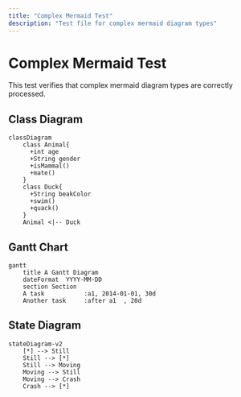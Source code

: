 ```yaml
---
title: "Complex Mermaid Test"
description: "Test file for complex mermaid diagram types"
---
```


# Complex Mermaid Test

This test verifies that complex mermaid diagram types are correctly processed.

## Class Diagram

```mermaid
classDiagram
    class Animal{
      +int age
      +String gender
      +isMammal()
      +mate()
    }
    class Duck{
      +String beakColor
      +swim()
      +quack()
    }
    Animal <|-- Duck
```

## Gantt Chart

```mermaid
gantt
    title A Gantt Diagram
    dateFormat  YYYY-MM-DD
    section Section
    A task           :a1, 2014-01-01, 30d
    Another task     :after a1  , 20d
```

## State Diagram

```mermaid
stateDiagram-v2
    [*] --> Still
    Still --> [*]
    Still --> Moving
    Moving --> Still
    Moving --> Crash
    Crash --> [*]
``` 